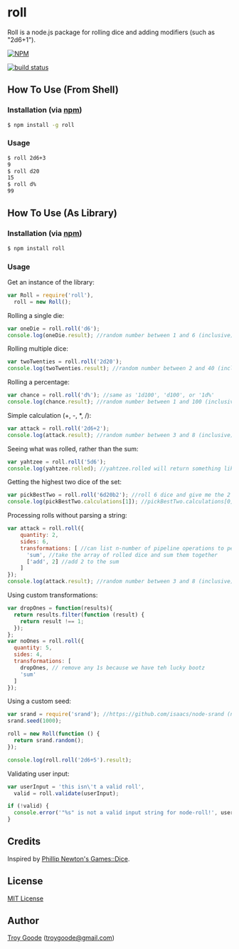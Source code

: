 # roll

Roll is a node.js package for rolling dice and adding modifiers (such as "2d6+1").

[![NPM](https://nodei.co/npm/roll.png?downloads=true&stars=true)](https://nodei.co/npm/roll/)

[![build status](https://secure.travis-ci.org/troygoode/node-roll.png)](http://travis-ci.org/troygoode/node-roll)

## How To Use (From Shell)

### Installation (via [npm](https://npmjs.org/package/roll))

```bash
$ npm install -g roll
```

### Usage

```bash
$ roll 2d6+3
9
$ roll d20
15
$ roll d%
99
```

## How To Use (As Library)

### Installation (via [npm](https://npmjs.org/package/roll))

```bash
$ npm install roll
```

### Usage

Get an instance of the library:

```javascript
var Roll = require('roll'),
  roll = new Roll();
```

Rolling a single die:

```javascript
var oneDie = roll.roll('d6');
console.log(oneDie.result); //random number between 1 and 6 (inclusive)
```

Rolling multiple dice:

```javascript
var twoTwenties = roll.roll('2d20');
console.log(twoTwenties.result); //random number between 2 and 40 (inclusive)
```

Rolling a percentage:

```javascript
var chance = roll.roll('d%'); //same as '1d100', 'd100', or '1d%'
console.log(chance.result); //random number between 1 and 100 (inclusive)
```

Simple calculation (+, -, *, /):

```javascript
var attack = roll.roll('2d6+2');
console.log(attack.result); //random number between 3 and 8 (inclusive)
```

Seeing what was rolled, rather than the sum:

```javascript
var yahtzee = roll.roll('5d6');
console.log(yahtzee.rolled); //yahtzee.rolled will return something like [5, 2, 4, 6, 1] rather than the sum
```

Getting the highest two dice of the set:

```javascript
var pickBestTwo = roll.roll('6d20b2'); //roll 6 dice and give me the 2 highest
console.log(pickBestTwo.calculations[1]); //pickBestTwo.calculations[0] is the same as .result, .calculations[1] is prior to the sum operation
```

Processing rolls without parsing a string:

```javascript
var attack = roll.roll({
    quantity: 2,
    sides: 6,
    transformations: [ //can list n-number of pipeline operations to perform on the result
      'sum', //take the array of rolled dice and sum them together
      ['add', 2] //add 2 to the sum
    ]
});
console.log(attack.result); //random number between 3 and 8 (inclusive)
```

Using custom transformations:

```javascript
var dropOnes = function(results){
  return results.filter(function (result) {
    return result !== 1;
  });
};
var noOnes = roll.roll({
  quantity: 5,
  sides: 4,
  transformations: [
    dropOnes, // remove any 1s because we have teh lucky bootz
    'sum'
  ]
});
```

Using a custom seed:

```javascript
var srand = require('srand'); //https://github.com/isaacs/node-srand (npm install srand)
srand.seed(1000);

roll = new Roll(function () {
  return srand.random();
});

console.log(roll.roll('2d6+5').result);
```

Validating user input:

```javascript
var userInput = 'this isn\'t a valid roll',
  valid = roll.validate(userInput);

if (!valid) {
  console.error('"%s" is not a valid input string for node-roll!', userInput);
}
```

## Credits

Inspired by [Phillip Newton's Games::Dice](http://search.cpan.org/~pne/Games-Dice-0.02/Dice.pm).

## License

[MIT License](http://www.opensource.org/licenses/mit-license.php)

## Author

[Troy Goode](https://github.com/TroyGoode) ([troygoode@gmail.com](mailto:troygoode@gmail.com))

